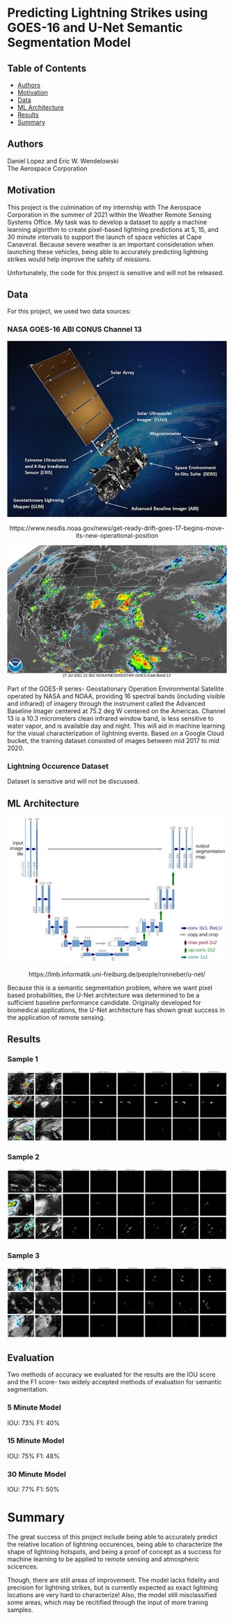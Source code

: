 # Predicting Lightning Strikes using GOES-16 and U-Net Semantic Segmentation Model

## Table of Contents  
- [Authors](#authors)
- [Motivation](#motivation)
- [Data](#data)  
- [ML Architecture](#ml-architecture)
- [Results](#results)
- [Summary](#summary)

## Authors

Daniel Lopez and Eric W. Wendelowski  
The Aerospace Corporation

## Motivation

This project is the culmination of my internship with The Aerospace Corporation in the summer of 2021 within the Weather Remote Sensing Systems Office. My task was to develop a dataset to apply a machine learning algorithm to create pixel-based lightning predictions at 5, 15, and 30 minute intervals to support the launch of space vehicles at Cape Canaveral. Because severe weather is an important consideration when launching these vehicles, being able to accurately predicting lightning strikes would help improve the safety of missions.

Unfortunately, the code for this project is sensitive and will not be released.

## Data

For this project, we used two data sources:

### NASA GOES-16 ABI CONUS Channel 13

<p align="center">
  <img src="https://github.com/danilopez0111/aerospace-unet-goes16/blob/main/images/goes16.jpg?raw=true">
</p>
<p align="center">
  https://www.nesdis.noaa.gov/news/get-ready-drift-goes-17-begins-move-its-new-operational-position
</p>
<p align="center">
  <img src="https://github.com/danilopez0111/aerospace-unet-goes16/blob/main/images/channel13.jpg?raw=true">
</p>

Part of the GOES-R series- Geostationary Operation Environmental Satellite operated by NASA and NOAA, providing 16 spectral bands (including visible and infrared) of imagery through the instrument called the Advanced Baseline Imager centered at 75.2 deg W centered on the Americas. Channel 13 is a 10.3 micrometers clean infrared window band, is less sensitive to water vapor, and is available day and night. This will aid in machine learning for the visual characterization of lightning events. Based on a Google Cloud bucket, the training dataset consisted of images between mid 2017 to mid 2020.

### Lightning Occurence Dataset

Dataset is sensitive and will not be discussed. 

## ML Architecture

<p align="center">
  <img src="https://github.com/danilopez0111/aerospace-unet-goes16/blob/main/images/u-net-architecture.png?raw=true">
</p>
<p align="center">
  https://lmb.informatik.uni-freiburg.de/people/ronneber/u-net/
</p>


Because this is a semantic segmentation problem, where we want pixel based probabilities, the U-Net architecture was determined to be a sufficient baseline performance candidate. Originally developed for biomedical applications, the U-Net architecture has shown great success in the application of remote sensing. 

## Results

### Sample 1

<p align="center">
  <img src="https://github.com/danilopez0111/aerospace-unet-goes16/blob/main/images/Picture1_auto_x2.jpg?raw=true">
</p>

### Sample 2

<p align="center">
  <img src="https://github.com/danilopez0111/aerospace-unet-goes16/blob/main/images/Picture2_auto_x2.jpg?raw=true">
</p>

### Sample 3

<p align="center">
  <img src="https://github.com/danilopez0111/aerospace-unet-goes16/blob/main/images/Picture3_auto_x2.jpg?raw=true">
</p>

## Evaluation

Two methods of accuracy we evaluated for the results are the IOU score and the F1 score- two widely accepted methods of evaluation for semantic segmentation.

### 5 Minute Model

IOU: 73%
F1: 40%

### 15 Minute Model

IOU: 75%
F1: 48%

### 30 Minute Model

IOU: 77%
F1: 50%

# Summary

The great success of this project include being able to accurately predict the relative location of lightning occurences, being able to characterize the shape of lightning hotspots, and being a proof of concept as a success for machine learning to be applied to remote sensing and atmospheric scicences. 

Though, there are still areas of improvement. The model lacks fidelity and precision for lightning strikes, but is currently expected as exact lightning locations are very hard to characterize! Also, the model still misclassified some areas, which may be recitified through the input of more traning samples. 
